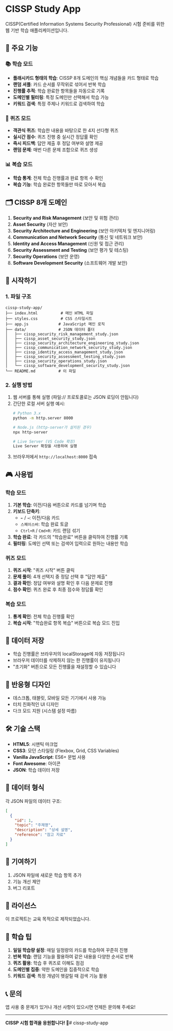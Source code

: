 # CISSP Study App

CISSP(Certified Information Systems Security Professional) 시험 준비를 위한 웹 기반 학습 애플리케이션입니다.

## 🌟 주요 기능

### 📚 학습 모드
- **플래시카드 형태의 학습**: CISSP 8개 도메인의 핵심 개념들을 카드 형태로 학습
- **랜덤 셔플**: 카드 순서를 무작위로 섞어서 반복 학습
- **진행률 추적**: 학습 완료한 항목들을 자동으로 기록
- **도메인별 필터링**: 특정 도메인만 선택해서 학습 가능
- **키워드 검색**: 특정 주제나 키워드로 검색하여 학습

### 🎯 퀴즈 모드
- **객관식 퀴즈**: 학습한 내용을 바탕으로 한 4지 선다형 퀴즈
- **실시간 점수**: 퀴즈 진행 중 실시간 정답률 확인
- **즉시 피드백**: 답안 제출 후 정답 여부와 설명 제공
- **랜덤 문제**: 매번 다른 문제 조합으로 퀴즈 생성

### 📊 복습 모드
- **학습 통계**: 전체 학습 진행률과 완료 항목 수 확인
- **복습 기능**: 학습 완료한 항목들만 따로 모아서 복습

## 🗂️ CISSP 8개 도메인

1. **Security and Risk Management** (보안 및 위험 관리)
2. **Asset Security** (자산 보안)
3. **Security Architecture and Engineering** (보안 아키텍처 및 엔지니어링)
4. **Communication and Network Security** (통신 및 네트워크 보안)
5. **Identity and Access Management** (신원 및 접근 관리)
6. **Security Assessment and Testing** (보안 평가 및 테스팅)
7. **Security Operations** (보안 운영)
8. **Software Development Security** (소프트웨어 개발 보안)

## 🚀 시작하기

### 1. 파일 구조
```
cissp-study-app/
├── index.html          # 메인 HTML 파일
├── styles.css          # CSS 스타일시트
├── app.js             # JavaScript 메인 로직
├── data/              # JSON 데이터 폴더
│   ├── cissp_security_risk_management_study.json
│   ├── cissp_asset_security_study.json
│   ├── cissp_security_architecture_engineering_study.json
│   ├── cissp_communication_network_security_study.json
│   ├── cissp_identity_access_management_study.json
│   ├── cissp_security_assessment_testing_study.json
│   ├── cissp_security_operations_study.json
│   └── cissp_software_development_security_study.json
└── README.md          # 이 파일
```

### 2. 실행 방법
1. 웹 서버를 통해 실행 (파일:// 프로토콜로는 JSON 로딩이 안됩니다)
2. 간단한 로컬 서버 실행 예시:
   ```bash
   # Python 3.x
   python -m http.server 8000
   
   # Node.js (http-server가 설치된 경우)
   npx http-server
   
   # Live Server (VS Code 확장)
   Live Server 확장을 사용하여 실행
   ```
3. 브라우저에서 `http://localhost:8000` 접속

## 🎮 사용법

### 학습 모드
1. **기본 학습**: 이전/다음 버튼으로 카드를 넘기며 학습
2. **키보드 단축키**:
   - `←` / `→`: 이전/다음 카드
   - `스페이스바`: 학습 완료 토글
   - `Ctrl+R` / `Cmd+R`: 카드 랜덤 섞기
3. **학습 완료**: 각 카드의 "학습완료" 버튼을 클릭하여 진행률 기록
4. **필터링**: 도메인 선택 또는 검색어 입력으로 원하는 내용만 학습

### 퀴즈 모드
1. **퀴즈 시작**: "퀴즈 시작" 버튼 클릭
2. **문제 풀이**: 4개 선택지 중 정답 선택 후 "답안 제출"
3. **결과 확인**: 정답 여부와 설명 확인 후 다음 문제로 진행
4. **점수 확인**: 퀴즈 완료 후 최종 점수와 정답률 확인

### 복습 모드
1. **통계 확인**: 전체 학습 진행률 확인
2. **복습 시작**: "학습완료 항목 복습" 버튼으로 복습 모드 진입

## 💾 데이터 저장

- 학습 진행률은 브라우저의 localStorage에 자동 저장됩니다
- 브라우저 데이터를 삭제하지 않는 한 진행률이 유지됩니다
- "초기화" 버튼으로 모든 진행률을 재설정할 수 있습니다

## 🎨 반응형 디자인

- 데스크톱, 태블릿, 모바일 모든 기기에서 사용 가능
- 터치 친화적인 UI 디자인
- 다크 모드 지원 (시스템 설정 따름)

## 🛠️ 기술 스택

- **HTML5**: 시맨틱 마크업
- **CSS3**: 모던 스타일링 (Flexbox, Grid, CSS Variables)
- **Vanilla JavaScript**: ES6+ 문법 사용
- **Font Awesome**: 아이콘
- **JSON**: 학습 데이터 저장

## 📝 데이터 형식

각 JSON 파일의 데이터 구조:
```json
[
  {
    "id": 1,
    "topic": "주제명",
    "description": "상세 설명",
    "reference": "참고 자료"
  }
]
```

## 🤝 기여하기

1. JSON 파일에 새로운 학습 항목 추가
2. 기능 개선 제안
3. 버그 리포트

## 📄 라이선스

이 프로젝트는 교육 목적으로 제작되었습니다.

## 🎯 학습 팁

1. **일일 학습량 설정**: 매일 일정량의 카드를 학습하여 꾸준히 진행
2. **반복 학습**: 랜덤 기능을 활용하여 같은 내용을 다양한 순서로 반복
3. **퀴즈 활용**: 학습 후 퀴즈로 이해도 점검
4. **도메인별 집중**: 약한 도메인을 집중적으로 학습
5. **키워드 검색**: 특정 개념이 헷갈릴 때 검색 기능 활용

## 📞 문의

앱 사용 중 문제가 있거나 개선 사항이 있으시면 언제든 문의해 주세요!

---

**CISSP 시험 합격을 응원합니다! 🎉**# cissp-study-app
